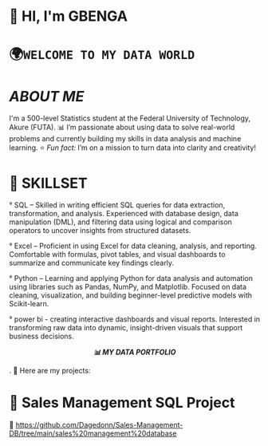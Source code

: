 # 👋 **HI, I'm GBENGA**
# 🌍`WELCOME TO MY DATA WORLD`

#  ***ABOUT ME***                  
I'm a 500-level Statistics student at the Federal University of Technology, Akure (FUTA).
📊 I’m passionate about using data to solve real-world problems and currently building my skills in data analysis and machine learning.
⭐ *Fun fact:* I’m on a mission to turn data into clarity and creativity!

#  🎯 SKILLSET
° SQL – Skilled in writing efficient SQL queries for data extraction, transformation, and analysis. Experienced with database design, data manipulation (DML), and filtering data using logical and comparison operators to uncover insights from structured datasets.

° Excel – Proficient in using Excel for data cleaning, analysis, and reporting. Comfortable with formulas, pivot tables, and visual dashboards to summarize and communicate key findings clearly.

° Python – Learning and applying Python for data analysis and automation using libraries such as Pandas, NumPy, and Matplotlib. Focused on data cleaning, visualization, and building beginner-level predictive models with Scikit-learn.

° power bi -  creating interactive dashboards and visual reports. Interested in transforming raw data into dynamic, insight-driven visuals that support business decisions.



<p align="center">
  <b><i>📊 MY DATA PORTFOLIO</i></b>  
</p>

. 🚀  Here are my projects:
# 🧾 Sales Management SQL Project
💾 https://github.com/Dagedonn/Sales-Management-DB/tree/main/sales%20management%20database





<!--
**Dagedonn/Dagedonn** is a ✨ _special_ ✨ repository because its `README.md` (this file) appears on your GitHub profile.

Here are some ideas to get you started:

- 🔭 I’m currently working on ...
- 🌱 I’m currently learning ...
- 👯 I’m looking to collaborate on ...
- 🤔 I’m looking for help with ...
- 💬 Ask me about ...
- 📫 How to reach me: ...
- 😄 Pronouns: ...
- ⚡ Fun fact: ...
-->
